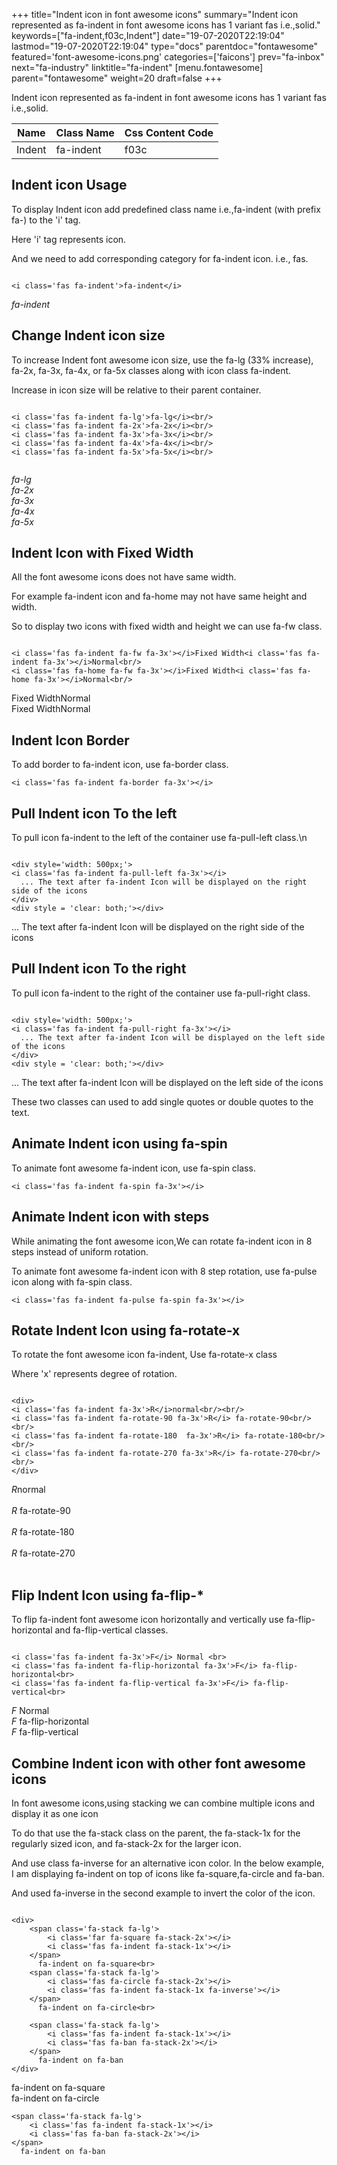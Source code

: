 +++
title="Indent icon in font awesome icons"
summary="Indent icon represented as fa-indent in font awesome icons has 1 variant fas i.e.,solid."
keywords=["fa-indent,f03c,Indent"]
date="19-07-2020T22:19:04"
lastmod="19-07-2020T22:19:04"
type="docs"
parentdoc="fontawesome"
featured='font-awesome-icons.png'
categories=['faicons']
prev="fa-inbox"
next="fa-industry"
linktitle="fa-indent"
[menu.fontawesome]
parent="fontawesome"
weight=20
draft=false
+++


Indent icon represented as fa-indent in font awesome icons has 1 variant fas i.e.,solid.

<div class='table-responsive'><table class='table'><thead><tr><th>Name</th><th>Class Name</th><th>Css Content Code</th></tr></thead><tbody><tr><td>Indent</td><td>fa-indent</td><td>f03c</td></tr></tbody></table></div>



## Indent icon Usage

To display Indent icon add predefined class name i.e.,fa-indent (with prefix fa-) to the 'i' tag.

Here 'i' tag represents icon.

And we need to add corresponding category for fa-indent icon. i.e., fas.


```

<i class='fas fa-indent'>fa-indent</i>
```

<i class='fas fa-indent'>fa-indent</i>




## Change Indent icon size
To increase Indent font awesome icon size, use the fa-lg (33% increase), fa-2x, fa-3x, fa-4x, or fa-5x classes along with icon class fa-indent.

Increase in icon size will be relative to their parent container. 

```

<i class='fas fa-indent fa-lg'>fa-lg</i><br/>
<i class='fas fa-indent fa-2x'>fa-2x</i><br/>
<i class='fas fa-indent fa-3x'>fa-3x</i><br/>
<i class='fas fa-indent fa-4x'>fa-4x</i><br/>
<i class='fas fa-indent fa-5x'>fa-5x</i><br/>
            
```

<i class='fas fa-indent fa-lg'>fa-lg</i><br/>
<i class='fas fa-indent fa-2x'>fa-2x</i><br/>
<i class='fas fa-indent fa-3x'>fa-3x</i><br/>
<i class='fas fa-indent fa-4x'>fa-4x</i><br/>
<i class='fas fa-indent fa-5x'>fa-5x</i><br/>
            



## Indent Icon with Fixed Width 

All the font awesome icons does not have same width.

For example fa-indent icon and fa-home may not have same height and width.

So to display two icons with fixed width and height we can use fa-fw class.


```

<i class='fas fa-indent fa-fw fa-3x'></i>Fixed Width<i class='fas fa-indent fa-3x'></i>Normal<br/>
<i class='fas fa-home fa-fw fa-3x'></i>Fixed Width<i class='fas fa-home fa-3x'></i>Normal<br/>
```

<i class='fas fa-indent fa-fw fa-3x'></i>Fixed Width<i class='fas fa-indent fa-3x'></i>Normal<br/>
<i class='fas fa-home fa-fw fa-3x'></i>Fixed Width<i class='fas fa-home fa-3x'></i>Normal<br/>



## Indent Icon Border 

To add border to fa-indent icon, use fa-border class.


```
<i class='fas fa-indent fa-border fa-3x'></i>

```
<i class='fas fa-indent fa-border fa-3x'></i>





## Pull Indent icon To the left

To pull icon fa-indent to the left of the container use fa-pull-left class.\n

```

<div style='width: 500px;'>
<i class='fas fa-indent fa-pull-left fa-3x'></i>
  ... The text after fa-indent Icon will be displayed on the right side of the icons
</div>
<div style = 'clear: both;'></div>
```

<div style='width: 500px;'>
<i class='fas fa-indent fa-pull-left fa-3x'></i>
  ... The text after fa-indent Icon will be displayed on the right side of the icons
</div>
<div style = 'clear: both;'></div>




## Pull Indent icon To the right
To pull icon fa-indent to the right of the container use fa-pull-right class.

```

<div style='width: 500px;'>
<i class='fas fa-indent fa-pull-right fa-3x'></i>
  ... The text after fa-indent Icon will be displayed on the left side of the icons
</div>
<div style = 'clear: both;'></div>
```

<div style='width: 500px;'>
<i class='fas fa-indent fa-pull-right fa-3x'></i>
  ... The text after fa-indent Icon will be displayed on the left side of the icons
</div>
<div style = 'clear: both;'></div>

These two classes can used to add single quotes or double quotes to the text.


## Animate Indent icon using fa-spin
To animate font awesome fa-indent icon, use fa-spin class.

```
<i class='fas fa-indent fa-spin fa-3x'></i>
```
<i class='fas fa-indent fa-spin fa-3x'></i>




## Animate Indent icon with steps
While animating the font awesome icon,We can rotate fa-indent icon in 8 steps instead of uniform rotation.

To animate font awesome fa-indent icon with 8 step rotation, use fa-pulse icon along with fa-spin class.


```
<i class='fas fa-indent fa-pulse fa-spin fa-3x'></i>

```
<i class='fas fa-indent fa-pulse fa-spin fa-3x'></i>





## Rotate Indent Icon using fa-rotate-x
To rotate the font awesome icon fa-indent, Use fa-rotate-x class

Where 'x' represents degree of rotation.


```

<div>
<i class='fas fa-indent fa-3x'>R</i>normal<br/><br/>
<i class='fas fa-indent fa-rotate-90 fa-3x'>R</i> fa-rotate-90<br/><br/> 
<i class='fas fa-indent fa-rotate-180  fa-3x'>R</i> fa-rotate-180<br/><br/> 
<i class='fas fa-indent fa-rotate-270 fa-3x'>R</i> fa-rotate-270<br/><br/>
</div>
```

<div>
<i class='fas fa-indent fa-3x'>R</i>normal<br/><br/>
<i class='fas fa-indent fa-rotate-90 fa-3x'>R</i> fa-rotate-90<br/><br/> 
<i class='fas fa-indent fa-rotate-180  fa-3x'>R</i> fa-rotate-180<br/><br/> 
<i class='fas fa-indent fa-rotate-270 fa-3x'>R</i> fa-rotate-270<br/><br/>
</div>




## Flip Indent Icon using fa-flip-*
To flip fa-indent font awesome icon horizontally and vertically use fa-flip-horizontal and fa-flip-vertical classes. 

```

<i class='fas fa-indent fa-3x'>F</i> Normal <br>
<i class='fas fa-indent fa-flip-horizontal fa-3x'>F</i> fa-flip-horizontal<br>
<i class='fas fa-indent fa-flip-vertical fa-3x'>F</i> fa-flip-vertical<br>
```

<i class='fas fa-indent fa-3x'>F</i> Normal <br>
<i class='fas fa-indent fa-flip-horizontal fa-3x'>F</i> fa-flip-horizontal<br>
<i class='fas fa-indent fa-flip-vertical fa-3x'>F</i> fa-flip-vertical<br>




## Combine Indent icon with other font awesome icons
In font awesome icons,using stacking we can combine multiple icons and display it as one icon 

To do that use the fa-stack class on the parent, the fa-stack-1x for the regularly sized icon, and fa-stack-2x for the larger icon.

And use class fa-inverse for an alternative icon color. 
In the below example, I am displaying fa-indent on top of icons like fa-square,fa-circle and fa-ban.

And used fa-inverse in the second example to invert the color of the icon.

```

<div>
    <span class='fa-stack fa-lg'>
        <i class='far fa-square fa-stack-2x'></i>
        <i class='fas fa-indent fa-stack-1x'></i>
    </span>
      fa-indent on fa-square<br>
    <span class='fa-stack fa-lg'>
        <i class='fas fa-circle fa-stack-2x'></i>
        <i class='fas fa-indent fa-stack-1x fa-inverse'></i>
    </span>
      fa-indent on fa-circle<br>

    <span class='fa-stack fa-lg'>
        <i class='fas fa-indent fa-stack-1x'></i>
        <i class='fas fa-ban fa-stack-2x'></i>
    </span>
      fa-indent on fa-ban
</div>
```

<div>
    <span class='fa-stack fa-lg'>
        <i class='far fa-square fa-stack-2x'></i>
        <i class='fas fa-indent fa-stack-1x'></i>
    </span>
      fa-indent on fa-square<br>
    <span class='fa-stack fa-lg'>
        <i class='fas fa-circle fa-stack-2x'></i>
        <i class='fas fa-indent fa-stack-1x fa-inverse'></i>
    </span>
      fa-indent on fa-circle<br>

    <span class='fa-stack fa-lg'>
        <i class='fas fa-indent fa-stack-1x'></i>
        <i class='fas fa-ban fa-stack-2x'></i>
    </span>
      fa-indent on fa-ban
</div>






